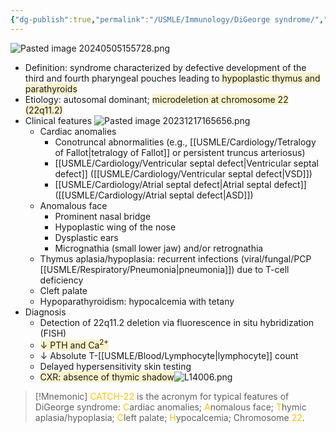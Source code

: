 ```yaml
---
{"dg-publish":true,"permalink":"/USMLE/Immunology/DiGeorge syndrome/","tags":["t1"]}
---
```


![Pasted image 20240505155728.png](/img/user/appendix/Pasted%20image%2020240505155728.png)
- Definition: syndrome characterized by defective development of the third and fourth pharyngeal pouches leading to <span style="background:rgba(240, 200, 0, 0.2)">hypoplastic thymus and parathyroids</span>
- Etiology: autosomal dominant; <span style="background:rgba(240, 200, 0, 0.2)">microdeletion at chromosome 22 (22q11.2)</span>
- Clinical features ![Pasted image 20231217165656.png](/img/user/appendix/Pasted%20image%2020231217165656.png)
	- Cardiac anomalies
		- Conotruncal abnormalities (e.g., [[USMLE/Cardiology/Tetralogy of Fallot\|tetralogy of Fallot]] or persistent truncus arteriosus)
		- [[USMLE/Cardiology/Ventricular septal defect\|Ventricular septal defect]] ([[USMLE/Cardiology/Ventricular septal defect\|VSD]])
		- [[USMLE/Cardiology/Atrial septal defect\|Atrial septal defect]] ([[USMLE/Cardiology/Atrial septal defect\|ASD]])
	- Anomalous face
		- Prominent nasal bridge
		- Hypoplastic wing of the nose
		- Dysplastic ears
		- Micrognathia (small lower jaw) and/or retrognathia 
	- Thymus aplasia/hypoplasia: recurrent infections (viral/fungal/PCP [[USMLE/Respiratory/Pneumonia\|pneumonia]]) due to T-cell deficiency
	- Cleft palate
	- Hypoparathyroidism: hypocalcemia with tetany
- Diagnosis
	- Detection of 22q11.2 deletion via fluorescence in situ hybridization (FISH)
	- <span style="background:rgba(240, 200, 0, 0.2)">↓ PTH and Ca<sup>2+</sup></span>
	- ↓ Absolute T-[[USMLE/Blood/Lymphocyte\|lymphocyte]] count
	- Delayed hypersensitivity skin testing
	- <span style="background:rgba(240, 200, 0, 0.2)">CXR: absence of thymic shadow</span>![L14006.png](/img/user/appendix/L14006.png)

>[!Mnemonic] 
><font color="#ffc000">CATCH-22</font> is the acronym for typical features of DiGeorge syndrome: <font color="#ffc000">C</font>ardiac anomalies; <font color="#ffc000">A</font>nomalous face; <font color="#ffc000">T</font>hymic aplasia/hypoplasia; <font color="#ffc000">C</font>left palate; <font color="#ffc000">H</font>ypocalcemia; Chromosome <font color="#ffc000">22</font>.
